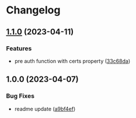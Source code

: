 # Changelog

## [1.1.0](https://github.com/ecole-oclock/keycloak-jwt-guard/compare/v1.0.0...v1.1.0) (2023-04-11)


### Features

* pre auth function with certs property ([33c68da](https://github.com/ecole-oclock/keycloak-jwt-guard/commit/33c68da658fee74071e85b670c3f5c4c3c486d60))

## 1.0.0 (2023-04-07)


### Bug Fixes

* readme update ([a9bf4ef](https://github.com/O-clock-Dev/keycloak-jwt-guard/commit/a9bf4ef3c35b979c8d050d47700f05515c4ed616))
